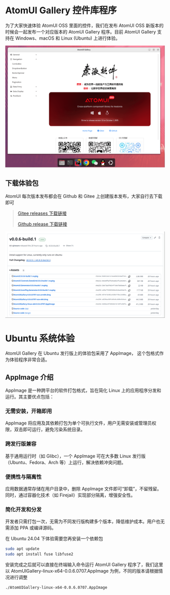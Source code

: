 # AtomUI Gallery 控件库程序

为了大家快速体验 AtomUI OSS 里面的控件，我们在发布 AtomUI OSS 新版本的时候会一起发布一个对应版本的 AtomUI Gallery 程序。目前 AtomUI Gallery 支持在 Windows、macOS 和 Linux (Ubuntu) 上进行体验。

![AtomUI Gallery](./images/atomui-gallery.png)

## 下载体验包

AtomUI 每次版本发布都会在 Github 和 Gitee 上创建版本发布，大家自行去下载即可

> [Gitee releases 下载链接](https://gitee.com/chinware/atomui/releases)
> 
> [Github release 下载链接](https://github.com/chinware/AtomUI/releases)

![AtomUI Gallery](./images/github-releases.png)

# Ubuntu 系统体验

AtomUI Gallery 在 Ubuntu 发行版上的体验包采用了 AppImage， 这个包格式作为体验程序非常合适。

## AppImage 介绍
AppImage 是一种跨平台的软件打包格式，旨在简化 Linux 上的应用程序分发和运行。其主要优点包括： 

### 无需安装，开箱即用
AppImage 将应用及其依赖打包为单个可执行文件，用户无需安装或管理员权限，双击即可运行，避免污染系统目录。

### 跨发行版兼容
基于通用运行时（如 Glibc），一个 AppImage 可在大多数 Linux 发行版（Ubuntu、Fedora、Arch 等）上运行，解决依赖冲突问题。

### 便携性与隔离性
应用数据通常存储在用户目录中，删除 AppImage 文件即可“卸载”，不留残留。同时，通过容器化技术（如 Firejail）实现部分隔离，增强安全性。

### 简化开发和分发
开发者只需打包一次，无需为不同发行版构建多个版本，降低维护成本。用户也无需添加 PPA 或编译源码。

在 Ubuntu 24.04 下体验需要您再安装一个依赖包

```bash
sudo apt update
sudo apt install fuse libfuse2
```

安装完成之后就可以直接在终端输入命令运行 AtomUI Gallery 程序了，我们这里以 AtomUIGallery-linux-x64-0.0.6.0707.AppImage 为例，不同的版本请根据情况进行调整

```bash
./AtomUIGallery-linux-x64-0.0.6.0707.AppImage
```

